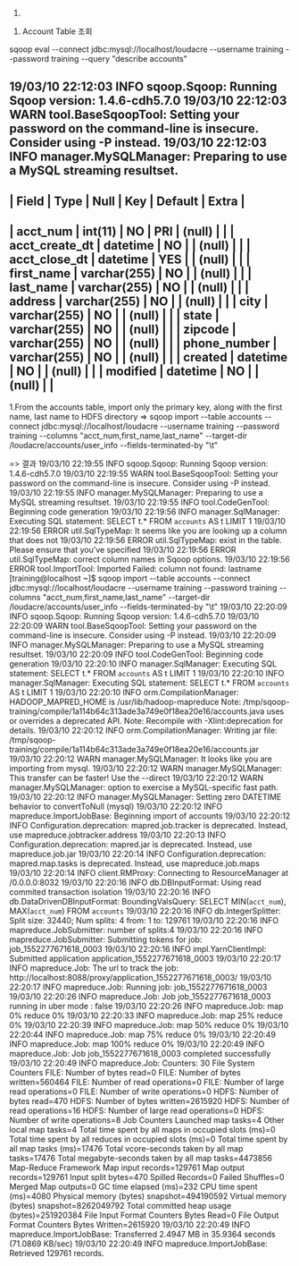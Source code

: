 ﻿1.

1) Account Table 조회

sqoop eval --connect jdbc:mysql://localhost/loudacre --username training --password training --query "describe accounts"

19/03/10 22:12:03 INFO sqoop.Sqoop: Running Sqoop version: 1.4.6-cdh5.7.0
19/03/10 22:12:03 WARN tool.BaseSqoopTool: Setting your password on the command-line is insecure. Consider using -P instead.
19/03/10 22:12:03 INFO manager.MySQLManager: Preparing to use a MySQL streaming resultset.
---------------------------------------------------------------------------------------------------------
| Field                | Type                 | Null | Key | Default              | Extra                |
---------------------------------------------------------------------------------------------------------
| acct_num             | int(11)              | NO  | PRI | (null)               |                      |
| acct_create_dt       | datetime             | NO  |     | (null)               |                      |
| acct_close_dt        | datetime             | YES |     | (null)               |                      |
| first_name           | varchar(255)         | NO  |     | (null)               |                      |
| last_name            | varchar(255)         | NO  |     | (null)               |                      |
| address              | varchar(255)         | NO  |     | (null)               |                      |
| city                 | varchar(255)         | NO  |     | (null)               |                      |
| state                | varchar(255)         | NO  |     | (null)               |                      |
| zipcode              | varchar(255)         | NO  |     | (null)               |                      |
| phone_number         | varchar(255)         | NO  |     | (null)               |                      |
| created              | datetime             | NO  |     | (null)               |                      |
| modified             | datetime             | NO  |     | (null)               |                      |
---------------------------------------------------------------------------------------------------------

1.From the accounts table, import only the primary key, along with the first name, last name to
HDFS directory
=> sqoop import --table accounts --connect jdbc:mysql://localhost/loudacre --username training --password training --columns "acct_num,first_name,last_name" --target-dir /loudacre/accounts/user_info --fields-terminated-by "\t"

=> 결과
19/03/10 22:19:55 INFO sqoop.Sqoop: Running Sqoop version: 1.4.6-cdh5.7.0
19/03/10 22:19:55 WARN tool.BaseSqoopTool: Setting your password on the command-line is insecure. Consider using -P instead.
19/03/10 22:19:55 INFO manager.MySQLManager: Preparing to use a MySQL streaming resultset.
19/03/10 22:19:55 INFO tool.CodeGenTool: Beginning code generation
19/03/10 22:19:56 INFO manager.SqlManager: Executing SQL statement: SELECT t.* FROM `accounts` AS t LIMIT 1
19/03/10 22:19:56 ERROR util.SqlTypeMap: It seems like you are looking up a column that does not
19/03/10 22:19:56 ERROR util.SqlTypeMap: exist in the table. Please ensure that you've specified
19/03/10 22:19:56 ERROR util.SqlTypeMap: correct column names in Sqoop options.
19/03/10 22:19:56 ERROR tool.ImportTool: Imported Failed: column not found: lastname
[training@localhost ~]$ sqoop import --table accounts --connect jdbc:mysql://localhost/loudacre --username training --password training --columns "acct_num,first_name,last_name" --target-dir /loudacre/accounts/user_info --fields-terminated-by "\t"
19/03/10 22:20:09 INFO sqoop.Sqoop: Running Sqoop version: 1.4.6-cdh5.7.0
19/03/10 22:20:09 WARN tool.BaseSqoopTool: Setting your password on the command-line is insecure. Consider using -P instead.
19/03/10 22:20:09 INFO manager.MySQLManager: Preparing to use a MySQL streaming resultset.
19/03/10 22:20:09 INFO tool.CodeGenTool: Beginning code generation
19/03/10 22:20:10 INFO manager.SqlManager: Executing SQL statement: SELECT t.* FROM `accounts` AS t LIMIT 1
19/03/10 22:20:10 INFO manager.SqlManager: Executing SQL statement: SELECT t.* FROM `accounts` AS t LIMIT 1
19/03/10 22:20:10 INFO orm.CompilationManager: HADOOP_MAPRED_HOME is /usr/lib/hadoop-mapreduce
Note: /tmp/sqoop-training/compile/1a114b64c313ade3a749e0f18ea20e16/accounts.java uses or overrides a deprecated API.
Note: Recompile with -Xlint:deprecation for details.
19/03/10 22:20:12 INFO orm.CompilationManager: Writing jar file: /tmp/sqoop-training/compile/1a114b64c313ade3a749e0f18ea20e16/accounts.jar
19/03/10 22:20:12 WARN manager.MySQLManager: It looks like you are importing from mysql.
19/03/10 22:20:12 WARN manager.MySQLManager: This transfer can be faster! Use the --direct
19/03/10 22:20:12 WARN manager.MySQLManager: option to exercise a MySQL-specific fast path.
19/03/10 22:20:12 INFO manager.MySQLManager: Setting zero DATETIME behavior to convertToNull (mysql)
19/03/10 22:20:12 INFO mapreduce.ImportJobBase: Beginning import of accounts
19/03/10 22:20:12 INFO Configuration.deprecation: mapred.job.tracker is deprecated. Instead, use mapreduce.jobtracker.address
19/03/10 22:20:13 INFO Configuration.deprecation: mapred.jar is deprecated. Instead, use mapreduce.job.jar
19/03/10 22:20:14 INFO Configuration.deprecation: mapred.map.tasks is deprecated. Instead, use mapreduce.job.maps
19/03/10 22:20:14 INFO client.RMProxy: Connecting to ResourceManager at /0.0.0.0:8032
19/03/10 22:20:16 INFO db.DBInputFormat: Using read commited transaction isolation
19/03/10 22:20:16 INFO db.DataDrivenDBInputFormat: BoundingValsQuery: SELECT MIN(`acct_num`), MAX(`acct_num`) FROM `accounts`
19/03/10 22:20:16 INFO db.IntegerSplitter: Split size: 32440; Num splits: 4 from: 1 to: 129761
19/03/10 22:20:16 INFO mapreduce.JobSubmitter: number of splits:4
19/03/10 22:20:16 INFO mapreduce.JobSubmitter: Submitting tokens for job: job_1552277671618_0003
19/03/10 22:20:16 INFO impl.YarnClientImpl: Submitted application application_1552277671618_0003
19/03/10 22:20:17 INFO mapreduce.Job: The url to track the job: http://localhost:8088/proxy/application_1552277671618_0003/
19/03/10 22:20:17 INFO mapreduce.Job: Running job: job_1552277671618_0003
19/03/10 22:20:26 INFO mapreduce.Job: Job job_1552277671618_0003 running in uber mode : false
19/03/10 22:20:26 INFO mapreduce.Job:  map 0% reduce 0%
19/03/10 22:20:33 INFO mapreduce.Job:  map 25% reduce 0%
19/03/10 22:20:39 INFO mapreduce.Job:  map 50% reduce 0%
19/03/10 22:20:44 INFO mapreduce.Job:  map 75% reduce 0%
19/03/10 22:20:49 INFO mapreduce.Job:  map 100% reduce 0%
19/03/10 22:20:49 INFO mapreduce.Job: Job job_1552277671618_0003 completed successfully
19/03/10 22:20:49 INFO mapreduce.Job: Counters: 30
	File System Counters
		FILE: Number of bytes read=0
		FILE: Number of bytes written=560464
		FILE: Number of read operations=0
		FILE: Number of large read operations=0
		FILE: Number of write operations=0
		HDFS: Number of bytes read=470
		HDFS: Number of bytes written=2615920
		HDFS: Number of read operations=16
		HDFS: Number of large read operations=0
		HDFS: Number of write operations=8
	Job Counters
		Launched map tasks=4
		Other local map tasks=4
		Total time spent by all maps in occupied slots (ms)=0
		Total time spent by all reduces in occupied slots (ms)=0
		Total time spent by all map tasks (ms)=17476
		Total vcore-seconds taken by all map tasks=17476
		Total megabyte-seconds taken by all map tasks=4473856
	Map-Reduce Framework
		Map input records=129761
		Map output records=129761
		Input split bytes=470
		Spilled Records=0
		Failed Shuffles=0
		Merged Map outputs=0
		GC time elapsed (ms)=232
		CPU time spent (ms)=4080
		Physical memory (bytes) snapshot=494190592
		Virtual memory (bytes) snapshot=8262049792
		Total committed heap usage (bytes)=251920384
	File Input Format Counters
		Bytes Read=0
	File Output Format Counters
		Bytes Written=2615920
19/03/10 22:20:49 INFO mapreduce.ImportJobBase: Transferred 2.4947 MB in 35.9364 seconds (71.0869 KB/sec)
19/03/10 22:20:49 INFO mapreduce.ImportJobBase: Retrieved 129761 records.